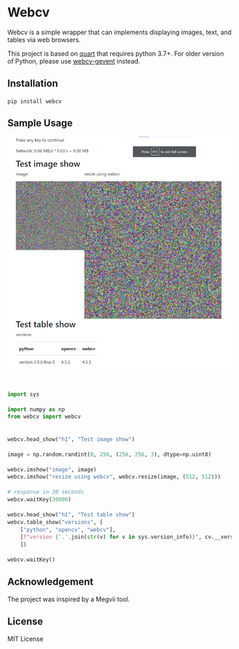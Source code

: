 # Webcv

Webcv is a simple wrapper that can implements displaying images, text, and tables via web browsers.

This project is based on [quart](https://pgjones.gitlab.io/quart/index.html) that requires python 3.7+. For older version of Python, please use [webcv-gevent](https://github.com/wanzysky/webcv-gevent) instead.

## Installation

`pip install webcv`


## Sample Usage

![screenshot](screen_shot.png)

```python

import sys

import numpy as np
from webcv import webcv


webcv.head_show("h1", "Test image show")

image = np.random.randint(0, 256, (256, 256, 3), dtype=np.uint8)

webcv.imshow("image", image)
webcv.imshow("resize using webcv", webcv.resize(image, (512, 512)))

# response in 30 seconds
webcv.waitKey(30000)

webcv.head_show("h1", "Test table show")
webcv.table_show("versions", [
    ["python", "opencv", "webcv"],
    [f"version {'.'.join(str(v) for v in sys.version_info)}", cv.__version__, webcv.__version__],
    ])

webcv.waitKey()
```

## Acknowledgement

The project was inspired by a Megvii tool.

## License

MIT License
